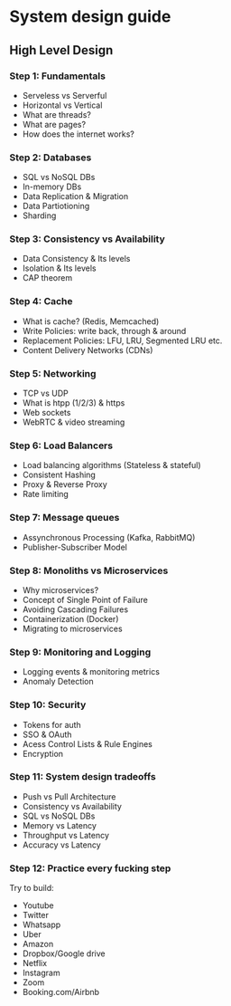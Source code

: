 # System design guide

## High Level Design

### Step 1: Fundamentals

- Serveless vs Serverful
- Horizontal vs Vertical
- What are threads?
- What are pages?
- How does the internet works?

### Step 2: Databases

- SQL vs NoSQL DBs
- In-memory DBs
- Data Replication & Migration
- Data Partiotioning
- Sharding

### Step 3: Consistency vs Availability

- Data Consistency & Its levels
- Isolation & Its levels
- CAP theorem

### Step 4: Cache

- What is cache? (Redis, Memcached)
- Write Policies: write back, through & around
- Replacement Policies: LFU, LRU, Segmented LRU etc.
- Content Delivery Networks (CDNs)

### Step 5: Networking

- TCP vs UDP
- What is htpp (1/2/3) & https
- Web sockets
- WebRTC & video streaming

### Step 6: Load Balancers

- Load balancing algorithms (Stateless & stateful)
- Consistent Hashing
- Proxy & Reverse Proxy
- Rate limiting

### Step 7: Message queues

- Assynchronous Processing (Kafka, RabbitMQ)
- Publisher-Subscriber Model

### Step 8: Monoliths vs Microservices

- Why microservices?
- Concept of Single Point of Failure
- Avoiding Cascading Failures
- Containerization (Docker)
- Migrating to microservices

### Step 9: Monitoring and Logging

- Logging events & monitoring metrics
- Anomaly Detection

### Step 10: Security

- Tokens for auth
- SSO & OAuth
- Acess Control Lists & Rule Engines
- Encryption

### Step 11: System design tradeoffs

- Push vs Pull Architecture
- Consistency vs Availability
- SQL vs NoSQL DBs
- Memory vs Latency
- Throughput vs Latency
- Accuracy vs Latency

### Step 12: Practice every fucking step

Try to build:

- Youtube
- Twitter
- Whatsapp
- Uber
- Amazon
- Dropbox/Google drive
- Netflix
- Instagram
- Zoom
- Booking.com/Airbnb
